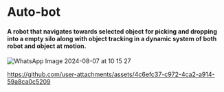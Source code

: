 # Auto-bot
#### A robot that navigates towards selected object for picking and dropping into a empty silo along with object tracking in a dynamic system of both robot and object at motion. 

![WhatsApp Image 2024-08-07 at 10 15 27](https://github.com/user-attachments/assets/9c8b6b24-13c5-44a1-91bc-df6eedba74d7)

https://github.com/user-attachments/assets/4c6efc37-c972-4ca2-a914-59a8ca0c5209

